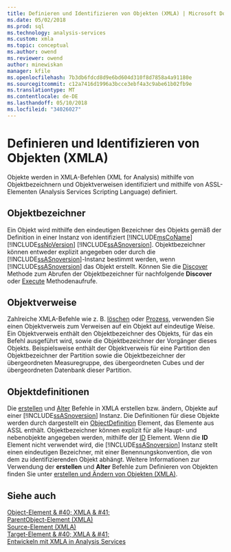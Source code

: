 ```yaml
---
title: Definieren und Identifizieren von Objekten (XMLA) | Microsoft Docs
ms.date: 05/02/2018
ms.prod: sql
ms.technology: analysis-services
ms.custom: xmla
ms.topic: conceptual
ms.author: owend
ms.reviewer: owend
author: minewiskan
manager: kfile
ms.openlocfilehash: 7b3db6fdcd8d9e6bd604d310f8d7858a4a91180e
ms.sourcegitcommit: c12a7416d1996a3bcce3ebf4a3c9abe61b02fb9e
ms.translationtype: MT
ms.contentlocale: de-DE
ms.lasthandoff: 05/10/2018
ms.locfileid: "34026027"
---
```

# <a name="defining-and-identifying-objects-xmla"></a>Definieren und Identifizieren von Objekten (XMLA)
  Objekte werden in XMLA-Befehlen (XML for Analysis) mithilfe von Objektbezeichnern und Objektverweisen identifiziert und mithilfe von ASSL-Elementen (Analysis Services Scripting Language) definiert.  
  
## <a name="object-identifiers"></a>Objektbezeichner  
 Ein Objekt wird mithilfe den eindeutigen Bezeichner des Objekts gemäß der Definition in einer Instanz von identifiziert [!INCLUDE[msCoName](../../includes/msconame-md.md)] [!INCLUDE[ssNoVersion](../../includes/ssnoversion-md.md)] [!INCLUDE[ssASnoversion](../../includes/ssasnoversion-md.md)]. Objektbezeichner können entweder explizit angegeben oder durch die [!INCLUDE[ssASnoversion](../../includes/ssasnoversion-md.md)]-Instanz bestimmt werden, wenn [!INCLUDE[ssASnoversion](../../includes/ssasnoversion-md.md)] das Objekt erstellt. Können Sie die [Discover](../../analysis-services/xmla/xml-elements-methods-discover.md) Methode zum Abrufen der Objektbezeichner für nachfolgende **Discover** oder [Execute](../../analysis-services/xmla/xml-elements-methods-execute.md) Methodenaufrufe.  
  
## <a name="object-references"></a>Objektverweise  
 Zahlreiche XMLA-Befehle wie z. B. [löschen](../../analysis-services/xmla/xml-elements-commands/delete-element-xmla.md) oder [Prozess](../../analysis-services/xmla/xml-elements-commands/process-element-xmla.md), verwenden Sie einen Objektverweis zum Verweisen auf ein Objekt auf eindeutige Weise. Ein Objektverweis enthält den Objektbezeichner des Objekts, für das ein Befehl ausgeführt wird, sowie die Objektbezeichner der Vorgänger dieses Objekts. Beispielsweise enthält der Objektverweis für eine Partition den Objektbezeichner der Partition sowie die Objektbezeichner der übergeordneten Measuregruppe, des übergeordneten Cubes und der übergeordneten Datenbank dieser Partition.  
  
## <a name="object-definitions"></a>Objektdefinitionen  
 Die [erstellen](../../analysis-services/xmla/xml-elements-commands/create-element-xmla.md) und [Alter](../../analysis-services/xmla/xml-elements-commands/alter-element-xmla.md) Befehle in XMLA erstellen bzw. ändern, Objekte auf einer [!INCLUDE[ssASnoversion](../../includes/ssasnoversion-md.md)] Instanz. Die Definitionen für diese Objekte werden durch dargestellt ein [ObjectDefinition](../../analysis-services/xmla/xml-elements-properties/objectdefinition-element-xmla.md) Element, das Elemente aus ASSL enthält. Objektbezeichner können explizit für alle Haupt- und nebenobjekte angegeben werden, mithilfe der [ID](../../analysis-services/xmla/xml-elements-properties/id-element-xmla.md) Element. Wenn die **ID** Element nicht verwendet wird, die [!INCLUDE[ssASnoversion](../../includes/ssasnoversion-md.md)] Instanz stellt einen eindeutigen Bezeichner, mit einer Benennungskonvention, die von dem zu identifizierenden Objekt abhängt. Weitere Informationen zur Verwendung der **erstellen** und **Alter** Befehle zum Definieren von Objekten finden Sie unter [erstellen und Ändern von Objekten &#40;XMLA&#41;](../../analysis-services/multidimensional-models-scripting-language-assl-xmla/creating-and-altering-objects-xmla.md).  
  
## <a name="see-also"></a>Siehe auch  
 [Object-Element & #40; XMLA & #41;](../../analysis-services/xmla/xml-elements-properties/object-element-xmla.md)   
 [ParentObject-Element &#40;XMLA&#41;](../../analysis-services/xmla/xml-elements-properties/parentobject-element-xmla.md)   
 [Source-Element &#40;XMLA&#41;](../../analysis-services/xmla/xml-elements-properties/source-element-xmla.md)   
 [Target-Element & #40; XMLA & #41;](../../analysis-services/xmla/xml-elements-properties/target-element-xmla.md)   
 [Entwickeln mit XMLA in Analysis Services](../../analysis-services/multidimensional-models-scripting-language-assl-xmla/developing-with-xmla-in-analysis-services.md)  
  
  
